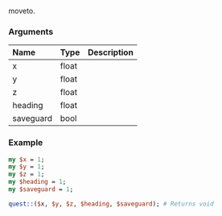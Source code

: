 moveto.
### Arguments
**Name**|**Type**|**Description**
:---|:---|:---
x|float|
y|float|
z|float|
heading|float|
saveguard|bool|

### Example

```perl
my $x = 1;
my $y = 1;
my $z = 1;
my $heading = 1;
my $saveguard = 1;

quest::($x, $y, $z, $heading, $saveguard); # Returns void
```